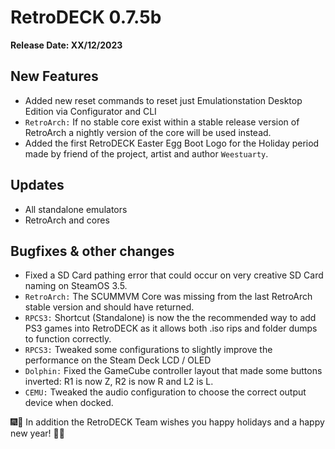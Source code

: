 # RetroDECK 0.7.5b

**Release Date: XX/12/2023**

## New Features

- Added new reset commands to reset just Emulationstation Desktop Edition via Configurator and CLI
- `RetroArch:` If no stable core exist within a stable release version of RetroArch a nightly version of the core will be used instead.
- Added the first RetroDECK Easter Egg Boot Logo for the Holiday period made by friend of the project, artist and author `Weestuarty`.

## Updates

- All standalone emulators
- RetroArch and cores

## Bugfixes & other changes

- Fixed a SD Card pathing error that could occur on very creative SD Card naming on SteamOS 3.5.
- `RetroArch:` The SCUMMVM Core was missing from the last RetroArch stable version and should have returned.
- `RPCS3:` Shortcut (Standalone) is now the the recommended way to add PS3 games into RetroDECK as it allows both .iso rips and folder dumps to function correctly.
- `RPCS3:` Tweaked some configurations to slightly improve the performance on the Steam Deck LCD / OLED
- `Dolphin:` Fixed the GameCube controller layout that made some buttons inverted: R1 is now Z, R2 is now R and L2 is L.
- `CEMU:` Tweaked the audio configuration to choose the correct output device when docked.

🎆🤶 In addition the RetroDECK Team wishes you happy holidays and a happy new year! 🎅🎇
